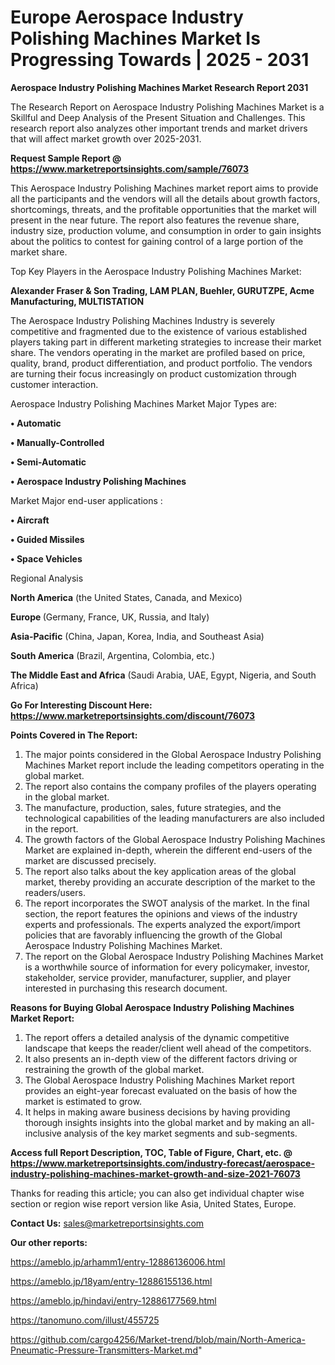 # Europe Aerospace Industry Polishing Machines Market Is Progressing Towards | 2025 - 2031

<strong>Aerospace Industry Polishing Machines Market Research Report 2031</strong>

The Research Report on Aerospace Industry Polishing Machines Market is a Skillful and Deep Analysis of the Present Situation and Challenges. This research report also analyzes other important trends and market drivers that will affect market growth over 2025-2031.

<strong>Request Sample Report @ <a href=https://www.marketreportsinsights.com/sample/76073>https://www.marketreportsinsights.com/sample/76073</a></strong>

This Aerospace Industry Polishing Machines market report aims to provide all the participants and the vendors will all the details about growth factors, shortcomings, threats, and the profitable opportunities that the market will present in the near future. The report also features the revenue share, industry size, production volume, and consumption in order to gain insights about the politics to contest for gaining control of a large portion of the market share.

Top Key Players in the Aerospace Industry Polishing Machines Market:

<strong>Alexander Fraser & Son Trading, LAM PLAN, Buehler, GURUTZPE, Acme Manufacturing, MULTISTATION</strong>

The Aerospace Industry Polishing Machines Industry is severely competitive and fragmented due to the existence of various established players taking part in different marketing strategies to increase their market share. The vendors operating in the market are profiled based on price, quality, brand, product differentiation, and product portfolio. The vendors are turning their focus increasingly on product customization through customer interaction.

Aerospace Industry Polishing Machines Market Major Types are:

<strong>• Automatic

• Manually-Controlled

• Semi-Automatic

• Aerospace Industry Polishing Machines</strong>

Market Major end-user applications :

<strong>• Aircraft

• Guided Missiles

• Space Vehicles</strong>

Regional Analysis

</u><strong><b>North America</b></strong> (the United States, Canada, and Mexico)

<strong><b>Europe </b></strong>(Germany, France, UK, Russia, and Italy)

<strong><b>Asia-Pacific</b></strong> (China, Japan, Korea, India, and Southeast Asia)

<strong><b>South America</b></strong> (Brazil, Argentina, Colombia, etc.)

<strong><b>The Middle East and Africa</b></strong> (Saudi Arabia, UAE, Egypt, Nigeria, and South Africa)

<strong>Go For Interesting Discount Here: <a href=https://www.marketreportsinsights.com/discount/76073>https://www.marketreportsinsights.com/discount/76073</a></strong>

<strong>Points Covered in The Report:</strong>
<ol>
  <li>The major points considered in the Global Aerospace Industry Polishing Machines Market report include the leading competitors operating in the global market.</li>
  <li>The report also contains the company profiles of the players operating in the global market.</li>
  <li>The manufacture, production, sales, future strategies, and the technological capabilities of the leading manufacturers are also included in the report.</li>
  <li>The growth factors of the Global Aerospace Industry Polishing Machines Market are explained in-depth, wherein the different end-users of the market are discussed precisely.</li>
  <li>The report also talks about the key application areas of the global market, thereby providing an accurate description of the market to the readers/users.</li>
  <li>The report incorporates the SWOT analysis of the market. In the final section, the report features the opinions and views of the industry experts and professionals. The experts analyzed the export/import policies that are favorably influencing the growth of the Global Aerospace Industry Polishing Machines Market.</li>
  <li>The report on the Global Aerospace Industry Polishing Machines Market is a worthwhile source of information for every policymaker, investor, stakeholder, service provider, manufacturer, supplier, and player interested in purchasing this research document.</li>
</ol>
<strong>Reasons for Buying Global Aerospace Industry Polishing Machines Market Report:</strong>

<ol>
  <li>The report offers a detailed analysis of the dynamic competitive landscape that keeps the reader/client well ahead of the competitors.</li>
  <li>It also presents an in-depth view of the different factors driving or restraining the growth of the global market.</li>
  <li>The Global Aerospace Industry Polishing Machines Market report provides an eight-year forecast evaluated on the basis of how the market is estimated to grow.</li>
  <li>It helps in making aware business decisions by having providing thorough insights insights into the global market and by making an all-inclusive analysis of the key market segments and sub-segments.</li>
</ol>
<strong>Access full Report Description, TOC, Table of Figure, Chart, etc. @ <a href=https://www.marketreportsinsights.com/industry-forecast/aerospace-industry-polishing-machines-market-growth-and-size-2021-76073>https://www.marketreportsinsights.com/industry-forecast/aerospace-industry-polishing-machines-market-growth-and-size-2021-76073</a></strong>


Thanks for reading this article; you can also get individual chapter wise section or region wise report version like Asia, United States, Europe.

<strong>Contact Us:</strong>
sales@marketreportsinsights.com

<strong>Our other reports:</strong>

<a href=https://ameblo.jp/arhamm1/entry-12886136006.html>https://ameblo.jp/arhamm1/entry-12886136006.html</a>

<a href=https://ameblo.jp/18yam/entry-12886155136.html>https://ameblo.jp/18yam/entry-12886155136.html</a>

<a href=https://ameblo.jp/hindavi/entry-12886177569.html>https://ameblo.jp/hindavi/entry-12886177569.html</a>

<a href=https://tanomuno.com/illust/455725>https://tanomuno.com/illust/455725</a>

<a href=https://github.com/cargo4256/Market-trend/blob/main/North-America-Pneumatic-Pressure-Transmitters-Market.md>https://github.com/cargo4256/Market-trend/blob/main/North-America-Pneumatic-Pressure-Transmitters-Market.md</a>"
